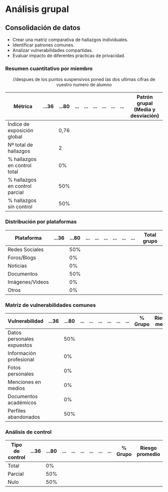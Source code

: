 # Análisis grupal

## Consolidación de datos

- Crear una matriz comparativa de hallazgos individuales.
- Identificar patrones comunes.
- Analizar vulnerabilidades compartidas.
- Evaluar impacto de diferentes prácticas de privacidad.

### Resumen cuantitativo por miembro

<div align=center>

//despues de los puntos suspensivos poned las dos ultimas cifras de vuestro numero de alumno

| Métrica                        | ...36 | ...80 | ... | ... | ... | ... | ... | ... | Patrón grupal<br>(Media y desviación) |
|--------------------------------|-------|-------|-------|-------|-------|-------|-------|-------|---------------------------------------|
| Índice de exposición global    |       |  0,76 |       |       |       |       |       |       |                                       |
| Nº total de hallazgos          |       |   2   |       |       |       |       |       |       |                                       |
| % hallazgos en control total   |       |   0%  |       |       |       |       |       |       |                                       |
| % hallazgos en control parcial |       |  50%  |       |       |       |       |       |       |                                       |
| % hallazgos sin control        |       |  50%  |       |       |       |       |       |       |                                       |

</div>

### Distribución por plataformas

<div align=center>

| Plataforma      | ...36 | ...80 | ... | ... | ... | ... | ... | ... | Total grupo |
|-----------------|-------|-------|-------|-------|-------|-------|-------|-------|-------------|
| Redes Sociales  |       |  50%  |       |       |       |       |       |       |             |
| Foros/Blogs     |       |   0%  |       |       |       |       |       |       |             |
| Noticias        |       |   0%  |       |       |       |       |       |       |             |
| Documentos      |       |  50%  |       |       |       |       |       |       |             |
| Imágenes/Videos |       |   0%  |       |       |       |       |       |       |             |
| Otros           |       |   0%  |       |       |       |       |       |       |             |

</div>

### Matriz de vulnerabilidades comunes

<div align=center>

| Vulnerabilidad             | ...36 | ...80 | ... | ... | ... | ... | ... | ... | % Grupo | Riesgo medio |
|----------------------------|-------|-------|-------|-------|-------|-------|-------|-------|---------|--------------|
| Datos personales expuestos |       |  50%  |       |       |       |       |       |       |         |              |
| Información profesional    |       |   0%  |       |       |       |       |       |       |         |              |
| Fotos personales           |       |   0%  |       |       |       |       |       |       |         |              |
| Menciones en medios        |       |   0%  |       |       |       |       |       |       |         |              |
| Documentos académicos      |       |   0%  |       |       |       |       |       |       |         |              |
| Perfiles abandonados       |       |  50%  |       |       |       |       |       |       |         |              |

</div>

### Análisis de control

<div align=center>

| Tipo de control | ...36 | ...80 | ... | ... | ... | ... | ... | ... | % Grupo | Riesgo promedio |
|-----------------|-------|-------|-------|-------|-------|-------|-------|-------|---------|-----------------|
| Total           |       |   0%  |       |       |       |       |       |       |         |                 |
| Parcial         |       |  50%  |       |       |       |       |       |       |         |                 |
| Nulo            |       |  50%  |       |       |       |       |       |       |         |                 |

</div>
